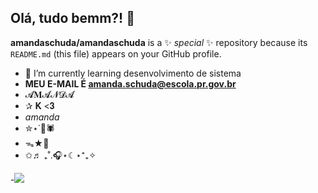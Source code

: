 ## Olá, tudo bemm?! 👋
**amandaschuda/amandaschuda** is a ✨ _special_ ✨ repository because its `README.md` (this file) appears on your GitHub profile.


- 🌱 I’m currently learning desenvolvimento de sistema 
- **MEU E-MAIL É amanda.schuda@escola.pr.gov.br**
-  𝓐𝐌𝓐𝓝𝓓𝓐
-  ✰ 𝐊 ‪<𝟑
- _amanda_
- ✮⋆˙🎱🕷️
- ᯓ★🎸
- ✩♬ ₊˚.🎧⋆☾⋆⁺₊✧


-[![](https://img.shields.io/badge/Instagram-E4405F?style=for-the-badge&logo=instagram&logoColor=white)](https://instagram.com/)
<!--

-->
